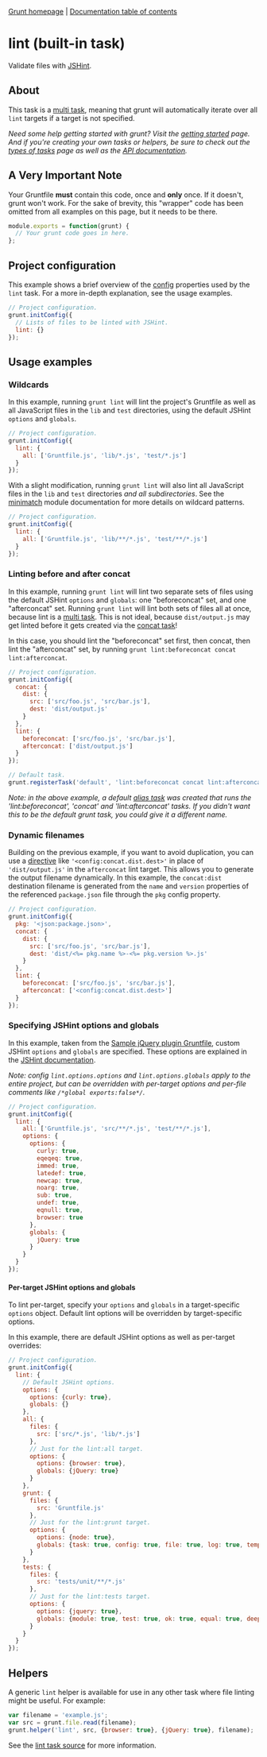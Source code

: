 [Grunt homepage](http://gruntjs.com/) | [Documentation table of contents](toc.md)

# lint (built-in task)
Validate files with [JSHint][jshint].

[jshint]: http://www.jshint.com/

## About

This task is a [multi task](types_of_tasks.md), meaning that grunt will automatically iterate over all `lint` targets if a target is not specified.

_Need some help getting started with grunt? Visit the [getting started](getting_started.md) page. And if you're creating your own tasks or helpers, be sure to check out the [types of tasks](types_of_tasks.md) page as well as the [API documentation](api.md)._

## A Very Important Note
Your Gruntfile **must** contain this code, once and **only** once. If it doesn't, grunt won't work. For the sake of brevity, this "wrapper" code has been omitted from all examples on this page, but it needs to be there.

```javascript
module.exports = function(grunt) {
  // Your grunt code goes in here.
};
```

## Project configuration

This example shows a brief overview of the [config](api_config.md) properties used by the `lint` task. For a more in-depth explanation, see the usage examples.

```javascript
// Project configuration.
grunt.initConfig({
  // Lists of files to be linted with JSHint.
  lint: {}
});
```

## Usage examples

### Wildcards

In this example, running `grunt lint` will lint the project's Gruntfile as well as all JavaScript files in the `lib` and `test` directories, using the default JSHint `options` and `globals`.

```javascript
// Project configuration.
grunt.initConfig({
  lint: {
    all: ['Gruntfile.js', 'lib/*.js', 'test/*.js']
  }
});
```

With a slight modification, running `grunt lint` will also lint all JavaScript files in the `lib` and `test` directories _and all subdirectories_. See the [minimatch](https://github.com/isaacs/minimatch) module documentation for more details on wildcard patterns.

```javascript
// Project configuration.
grunt.initConfig({
  lint: {
    all: ['Gruntfile.js', 'lib/**/*.js', 'test/**/*.js']
  }
});
```

### Linting before and after concat

In this example, running `grunt lint` will lint two separate sets of files using the default JSHint `options` and `globals`: one "beforeconcat" set, and one "afterconcat" set. Running `grunt lint` will lint both sets of files all at once, because lint is a [multi task](types_of_tasks.md). This is not ideal, because `dist/output.js` may get linted before it gets created via the [concat task](task_concat.md)!

In this case, you should lint the "beforeconcat" set first, then concat, then lint the "afterconcat" set, by running `grunt lint:beforeconcat concat lint:afterconcat`.

```javascript
// Project configuration.
grunt.initConfig({
  concat: {
    dist: {
      src: ['src/foo.js', 'src/bar.js'],
      dest: 'dist/output.js'
    }
  },
  lint: {
    beforeconcat: ['src/foo.js', 'src/bar.js'],
    afterconcat: ['dist/output.js']
  }
});

// Default task.
grunt.registerTask('default', 'lint:beforeconcat concat lint:afterconcat');
```

_Note: in the above example, a default [alias task](types_of_tasks.md) was created that runs the 'lint:beforeconcat', 'concat' and 'lint:afterconcat' tasks. If you didn't want this to be the default grunt task, you could give it a different name._

### Dynamic filenames

Building on the previous example, if you want to avoid duplication, you can use a [directive](helpers_directives.md) like `'<config:concat.dist.dest>'` in place of `'dist/output.js'` in the `afterconcat` lint target. This allows you to generate the output filename dynamically. In this example, the `concat:dist` destination filename is generated from the `name` and `version` properties of the referenced `package.json` file through the `pkg` config property.

```javascript
// Project configuration.
grunt.initConfig({
  pkg: '<json:package.json>',
  concat: {
    dist: {
      src: ['src/foo.js', 'src/bar.js'],
      dest: 'dist/<%= pkg.name %>-<%= pkg.version %>.js'
    }
  },
  lint: {
    beforeconcat: ['src/foo.js', 'src/bar.js'],
    afterconcat: ['<config:concat.dist.dest>']
  }
});
```

### Specifying JSHint options and globals

In this example, taken from the [Sample jQuery plugin Gruntfile](https://github.com/cowboy/grunt-jquery-example/blob/master/Gruntfile.js), custom JSHint `options` and `globals` are specified. These options are explained in the [JSHint documentation](http://www.jshint.com/options/).

_Note: config `lint.options.options` and `lint.options.globals` apply to the entire project, but can be overridden with per-target options and per-file comments like `/*global exports:false*/`._

```javascript
// Project configuration.
grunt.initConfig({
  lint: {
    all: ['Gruntfile.js', 'src/**/*.js', 'test/**/*.js'],
    options: {
      options: {
        curly: true,
        eqeqeq: true,
        immed: true,
        latedef: true,
        newcap: true,
        noarg: true,
        sub: true,
        undef: true,
        eqnull: true,
        browser: true
      },
      globals: {
        jQuery: true
      }
    }
  }
});
```

#### Per-target JSHint options and globals

To lint per-target, specify your `options` and `globals` in a target-specific `options` object. Default lint options will be overridden by target-specific options.

In this example, there are default JSHint options as well as per-target overrides:

```javascript
// Project configuration.
grunt.initConfig({
  lint: {
    // Default JSHint options.
    options: {
      options: {curly: true},
      globals: {}
    },
    all: {
      files: {
        src: ['src/*.js', 'lib/*.js']
      },
      // Just for the lint:all target.
      options: {
        options: {browser: true},
        globals: {jQuery: true}
      }
    },
    grunt: {
      files: {
        src: 'Gruntfile.js'
      },
      // Just for the lint:grunt target.
      options: {
        options: {node: true},
        globals: {task: true, config: true, file: true, log: true, template: true}
      }
    },
    tests: {
      files: {
        src: 'tests/unit/**/*.js'
      },
      // Just for the lint:tests target.
      options: {
        options: {jquery: true},
        globals: {module: true, test: true, ok: true, equal: true, deepEqual: true, QUnit: true}
      }
    }
  }
});
```

## Helpers

A generic `lint` helper is available for use in any other task where file linting might be useful. For example:

```javascript
var filename = 'example.js';
var src = grunt.file.read(filename);
grunt.helper('lint', src, {browser: true}, {jQuery: true}, filename);
```

See the [lint task source](../tasks/lint.js) for more information.
